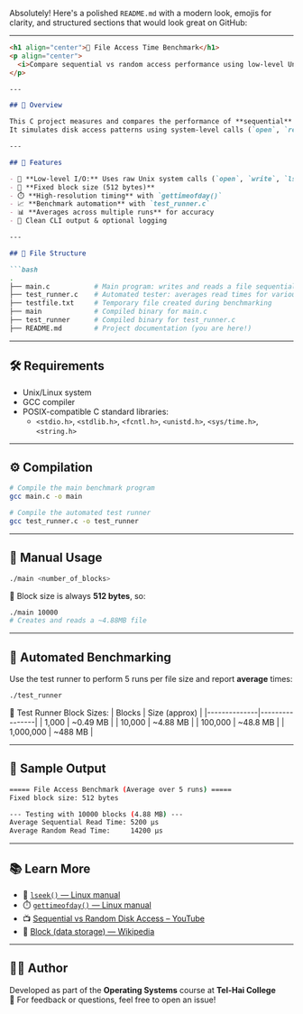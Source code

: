 Absolutely! Here's a polished `README.md` with a modern look, emojis for clarity, and structured sections that would look great on GitHub:

---

```markdown
<h1 align="center">📂 File Access Time Benchmark</h1>
<p align="center">
  <i>Compare sequential vs random access performance using low-level Unix system calls in C</i>
</p>

---

## 🚀 Overview

This C project measures and compares the performance of **sequential** and **random** block reads from a file.  
It simulates disk access patterns using system-level calls (`open`, `read`, `lseek`, `fsync`, etc.) and reports the time taken to access files of increasing size.

---

## 🧰 Features

- 🔧 **Low-level I/O:** Uses raw Unix system calls (`open`, `write`, `lseek`, etc.)
- 📏 **Fixed block size (512 bytes)**
- ⏱️ **High-resolution timing** with `gettimeofday()`
- 📈 **Benchmark automation** with `test_runner.c`
- 📊 **Averages across multiple runs** for accuracy
- 📄 Clean CLI output & optional logging

---

## 📁 File Structure

```bash
.
├── main.c           # Main program: writes and reads a file sequentially and randomly
├── test_runner.c    # Automated tester: averages read times for various file sizes
├── testfile.txt     # Temporary file created during benchmarking
├── main             # Compiled binary for main.c
├── test_runner      # Compiled binary for test_runner.c
├── README.md        # Project documentation (you are here!)
```

---

## 🛠️ Requirements

- Unix/Linux system
- GCC compiler
- POSIX-compatible C standard libraries:
  - `<stdio.h>`, `<stdlib.h>`, `<fcntl.h>`, `<unistd.h>`, `<sys/time.h>`, `<string.h>`

---

## ⚙️ Compilation

```bash
# Compile the main benchmark program
gcc main.c -o main

# Compile the automated test runner
gcc test_runner.c -o test_runner
```

---

## 🧪 Manual Usage

```bash
./main <number_of_blocks>
```

🧱 Block size is always **512 bytes**, so:

```bash
./main 10000
# Creates and reads a ~4.88MB file
```

---

## 🔁 Automated Benchmarking

Use the test runner to perform 5 runs per file size and report **average** times:

```bash
./test_runner
```

🧪 Test Runner Block Sizes:
| Blocks       | Size (approx) |
|--------------|----------------|
| 1,000        | ~0.49 MB       |
| 10,000       | ~4.88 MB       |
| 100,000      | ~48.8 MB       |
| 1,000,000    | ~488 MB        |

---

## 📝 Sample Output

```bash
===== File Access Benchmark (Average over 5 runs) =====
Fixed block size: 512 bytes

--- Testing with 10000 blocks (4.88 MB) ---
Average Sequential Read Time: 5200 μs
Average Random Read Time:     14200 μs
```

---

## 📚 Learn More

- 📘 [`lseek()` — Linux manual](https://man7.org/linux/man-pages/man2/lseek.2.html)
- ⏱️ [`gettimeofday()` — Linux manual](https://man7.org/linux/man-pages/man2/gettimeofday.2.html)
- 📺 [Sequential vs Random Disk Access – YouTube](https://www.youtube.com/watch?v=jGTzZ3xTtGU)
- 📖 [Block (data storage) — Wikipedia](https://en.wikipedia.org/wiki/Data_block)

---

## 👨‍💻 Author

Developed as part of the **Operating Systems** course at **Tel-Hai College**  
💬 For feedback or questions, feel free to open an issue!


